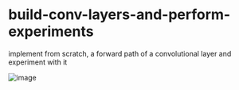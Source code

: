 # build-conv-layers-and-perform-experiments
implement from scratch, a forward path of a convolutional layer and experiment with it

![image](https://user-images.githubusercontent.com/97550175/149203313-c194a806-50f0-444a-b793-302c834f6b02.png)
